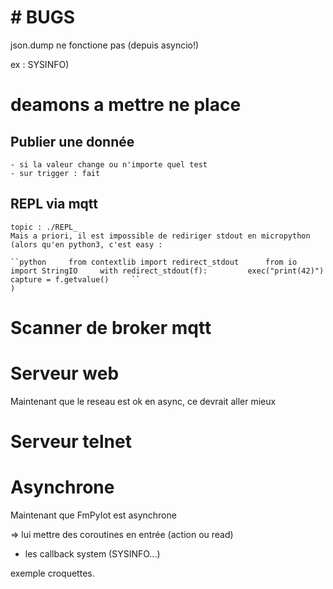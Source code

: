 # # BUGS

json.dump ne fonctione pas (depuis asyncio!)

ex : SYSINFO)

# deamons a mettre ne place

## Publier une donnée

    - si la valeur change ou n'importe quel test
    - sur trigger : fait

## REPL via mqtt

    topic : ./REPL_
    Mais a priori, il est impossible de rediriger stdout en micropython
    (alors qu'en python3, c'est easy :

    ``python     from contextlib import redirect_stdout      from io import StringIO     with redirect_stdout(f):         exec("print(42)")     capture = f.getvalue()     ``
    )

# Scanner de broker mqtt

# Serveur web

Maintenant que le reseau est ok en async, ce devrait aller mieux

# Serveur telnet

# Asynchrone

Maintenant que FmPyIot est asynchrone

=> lui mettre des coroutines en entrée (action ou read)

- les callback system (SYSINFO...)

exemple croquettes.
